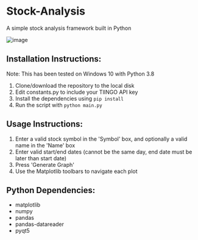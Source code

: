 # Stock-Analysis
A simple stock analysis framework built in Python

![image](https://user-images.githubusercontent.com/4008778/81018199-e45ed180-8e18-11ea-870b-34d3b5e68657.png)

## Installation Instructions:
Note: This has been tested on Windows 10 with Python 3.8
1. Clone/download the repository to the local disk
2. Edit constants.py to include your TIINGO API key
3. Install the dependencies using `pip install`
4. Run the script with `python main.py`

## Usage Instructions:
1. Enter a valid stock symbol in the 'Symbol' box, and optionally a valid name in the 'Name' box
2. Enter valid start/end dates (cannot be the same day, end date must be later than start date)
3. Press 'Generate Graph'
4. Use the Matplotlib toolbars to navigate each plot

## Python Dependencies:
* matplotlib
* numpy
* pandas
* pandas-datareader
* pyqt5


